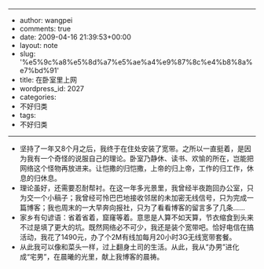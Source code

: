 - --
- author: wangpei
- comments: true
- date: 2009-04-16 21:39:53+00:00
- layout: note
- slug: '%e5%9c%a8%e5%8d%a7%e5%ae%a4%e9%87%8c%e4%b8%8a%e7%bd%91'
- title: 在卧室里上网
- wordpress_id: 2027
- categories:
- 不好归类
- tags:
- 不好归类
- --
- 坚持了一年又8个月之后，我终于在住处安装了宽带。之所以一直挺着，是因为我有一个奇怪的说服自己的理论。卧室乃静休、读书、欢愉的所在，岂能把网络这个怪物再放进来。让恺撒的归恺撒，上帝的归上帝，工作的归工作，休息的归休息。
- 理论虽好，还需要忍耐帮衬。在这一年多光景里，我曾经半夜跑回办公室，只为交一个小稿子；我曾经可怜巴巴地接收邻居的未加密无线信号，只为完成一篇博客；我也周末的一大早奔向报社，只为了看看博客的留言多了几条……
- 家乡有句谚语：省着省着，窟窿等着。意思是人算不如天算，节衣缩食到头来不过是填了更大的坑。既然网络必不可少，我还是装个宽带吧。恰好电信在搞活动，我花了1490元，办了个2M有线加每月20小时3G无线宽带套餐。
- 从此我可以像和菜头一样，过上翻身土司的生活。从此，我从“办男”进化成“宅男”，在晨曦的光里，献上我博客的晨祷。
